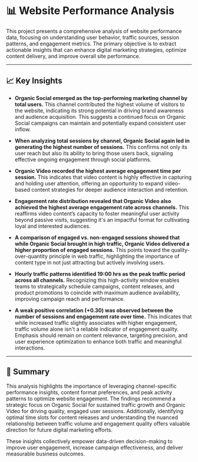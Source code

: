 # 📊 Website Performance Analysis

This project presents a comprehensive analysis of website performance data, focusing on understanding user behavior, traffic sources, session patterns, and engagement metrics. The primary objective is to extract actionable insights that can enhance digital marketing strategies, optimize content delivery, and improve overall site performance.

---

## 📈 Key Insights

- **Organic Social emerged as the top-performing marketing channel by total users.** This channel contributed the highest volume of visitors to the website, indicating its strong potential in driving brand awareness and audience acquisition. This suggests a continued focus on Organic Social campaigns can maintain and potentially expand consistent user inflow.

- **When analyzing total sessions by channel, Organic Social again led in generating the highest number of sessions.** This confirms not only its user reach but also its ability to bring those users back, signaling effective ongoing engagement through social platforms.

- **Organic Video recorded the highest average engagement time per session.** This indicates that video content is highly effective in capturing and holding user attention, offering an opportunity to expand video-based content strategies for deeper audience interaction and retention.

- **Engagement rate distribution revealed that Organic Video also achieved the highest average engagement rate across channels.** This reaffirms video content’s capacity to foster meaningful user activity beyond passive visits, suggesting it's an impactful format for cultivating loyal and interested audiences.

- **A comparison of engaged vs. non-engaged sessions showed that while Organic Social brought in high traffic, Organic Video delivered a higher proportion of engaged sessions.** This points toward the quality-over-quantity principle in web traffic, highlighting the importance of content type in not just attracting but actively involving users.

- **Hourly traffic patterns identified 19:00 hrs as the peak traffic period across all channels.** Recognizing this high-activity window enables teams to strategically schedule campaigns, content releases, and product promotions to coincide with maximum audience availability, improving campaign reach and performance.

- **A weak positive correlation (+0.30) was observed between the number of sessions and engagement rate over time.** This indicates that while increased traffic slightly associates with higher engagement, traffic volume alone isn't a reliable indicator of engagement quality. Emphasis should remain on content relevance, targeting precision, and user experience optimization to enhance both traffic and meaningful interactions.

---

## 📌 Summary

This analysis highlights the importance of leveraging channel-specific performance insights, content format preferences, and peak activity patterns to optimize website engagement. The findings recommend a strategic focus on Organic Social for sustained traffic growth and Organic Video for driving quality, engaged user sessions. Additionally, identifying optimal time slots for content releases and understanding the nuanced relationship between traffic volume and engagement quality offers valuable direction for future digital marketing efforts.

These insights collectively empower data-driven decision-making to improve user engagement, increase campaign effectiveness, and deliver measurable business outcomes.
